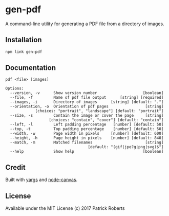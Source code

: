 # gen-pdf

A command-line utility for generating a PDF file from a directory of images.

## Installation

```bash
npm link gen-pdf
```

## Documentation

```
pdf <file> [images]

Options:
  --version, -v      Show version number                    [boolean]
  --file, -f         Name of pdf file output      [string] [required]
  --images, -i       Directory of images      [string] [default: "."]
  --orientation, -o  Orientation of pdf pages                [string]
             [choices: "portrait", "landscape"] [default: "portrait"]
  --size, -s         Contain the image or cover the page     [string]
                   [choices: "contain", "cover"] [default: "contain"]
  --left, -l         Left padding percentage   [number] [default: 50]
  --top, -t          Top padding percentage    [number] [default: 50]
  --width, -w        Page width in pixels     [number] [default: 600]
  --height, -h       Page height in pixels    [number] [default: 840]
  --match, -m        Matched filenames                       [string]
                                    [default: "(gif|jpe?g|png|svg)$"]
  --help             Show help                              [boolean]
```

## Credit

Built with [yargs] and [node-canvas][canvas].

## License

Available under the MIT License (c) 2017 Patrick Roberts

[yargs]: https://www.npmjs.com/package/yargs
[canvas]: https://www.npmjs.com/package/canvas
